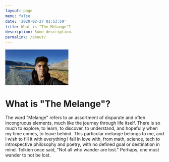 ```yaml
---
layout: page
menu: false
date: '2020-02-27 01:53:59'
title: What is "The Melange"?
description: Some description.
permalink: /about/
---
```


<img class="img-rounded" src="/assets/img/uploads/profile.png" alt="Thomas A. Anderson" width="200">

# What is "The Melange"?

The word "Melange" refers to an assortment of disparate and often incongruous elements, much like the journey through life itself. There is so much to explore, to learn, to discover, to understand, and hopefully when my time comes, to leave behind. This particular melange belongs to me, and I wish to fill it with everything I fall in love with, from math, science, tech to introspective philosophy and poetry, with no defined goal or destination in mind. Tolkien once said, "Not all who wander are lost." Perhaps, one must wander to not be lost.